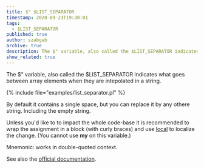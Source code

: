 ```yaml
---
title: $" $LIST_SEPARATOR
timestamp: 2020-09-23T19:30:01
tags:
  - $LIST_SEPARATOR
published: true
author: szabgab
archive: true
description: The $" variable, also called the $LIST_SEPARATOR indicates what goes between array elements when they are intepolated in a string.
show_related: true
---
```



The $" variable, also called the $LIST_SEPARATOR indicates what goes between array elements when they are intepolated in a string.



{% include file="examples/list_separator.pl" %}

By default it contains a single space, but you can replace it by any othere string. Including the empty string.

Unless you'd like to to impact the whole code-base it is recommended to wrap the assignment in a block (with curly braces)
and use [local](/local) to localize the change. (You cannot use <b>my</b> on this variable.)

Mnemonic: works in double-quoted context.

See also the [official documentation](https://metacpan.org/pod/perlvar#LIST_SEPARATOR).
